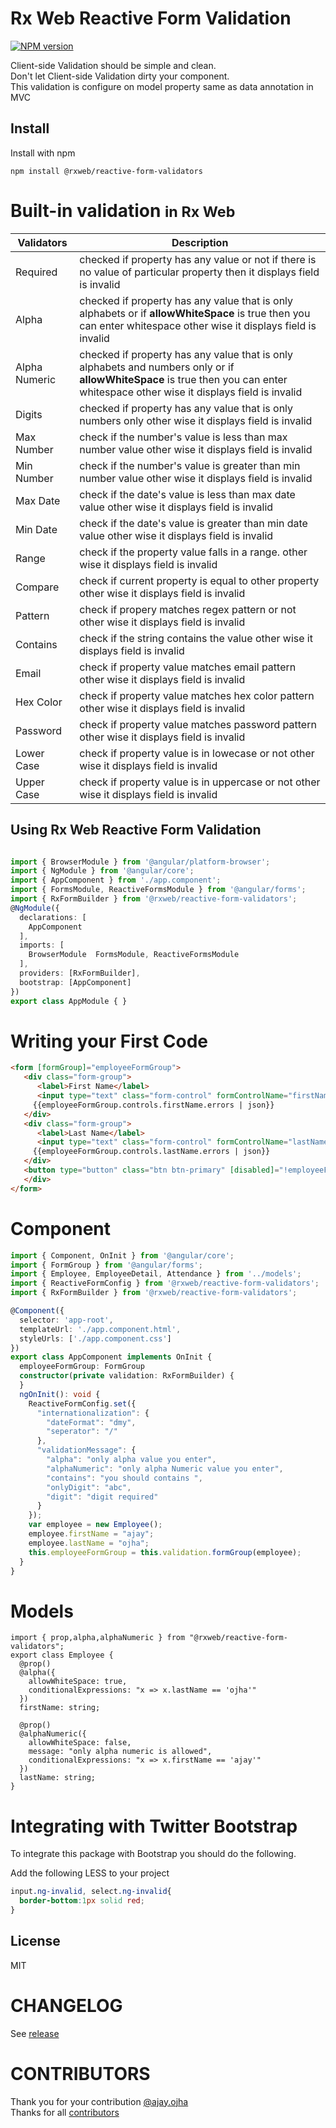 
# Rx Web Reactive Form Validation

[![NPM version](https://badge.fury.io/js/%40rxweb%2Freactive-form-validators.svg)](https://badge.fury.io/js/%40rxweb%2Freactive-form-validators)

Client-side Validation should be simple and clean.
<br/>Don't let Client-side Validation dirty your component.
<br/>This validation is configure on model property same as data annotation in MVC

Install
-----
Install with npm

```
npm install @rxweb/reactive-form-validators
```
Built-in validation <small>in Rx Web</small>
===
| Validators    | Description                                                                                                                                                                          |
|---------------|--------------------------------------------------------------------------------------------------------------------------------------------------------------------------------------|
| Required      | checked if property has any value or not if there is no value of particular property then it displays field is invalid                                                               |
| Alpha         | checked if property has any value that is only alphabets or if <b>allowWhiteSpace</b> is true then you can enter whitespace other wise it displays field is invalid                  |
| Alpha Numeric | checked if property has any value that is only alphabets and numbers only or if <b>allowWhiteSpace</b> is true then you can enter whitespace other wise it displays field is invalid |
| Digits        | checked if property has any value that is only numbers only other wise it displays field is invalid                                                                                  |
| Max Number    | check if the number's value is less than max number value other wise it displays field is invalid                                                                                    |
| Min Number    | check if the number's value is greater than min number value other wise it displays field is invalid                                                                                 |
| Max Date      | check if the date's value is less than max date value other wise it displays field is invalid                                                                                        |
| Min Date      | check if the date's value is greater than min date value other wise it displays field is invalid                                                                                     |
| Range         | check if the property value falls in a range. other wise it displays field is invalid                                                                                                |
| Compare       | check if current property is equal to other property other wise it displays field is invalid                                                                                         |
| Pattern       | check if propery matches regex pattern or not other wise it displays field is invalid                                                                                                |
| Contains      | check if the string contains the value other wise it displays field is invalid                                                                                                       |
| Email         | check if property value matches email pattern other wise it displays field is invalid                                                                                                |
| Hex Color     | check if property value matches hex color pattern other wise it displays field is invalid                                                                                            |
| Password      | check if property value matches password pattern other wise it displays field is invalid                                                                                             |
| Lower Case    | check if property value is in lowecase or not other wise it displays field is invalid                                                                                                |
| Upper Case    | check if property value is in uppercase or not other wise it displays field is invalid                                                                                               |
Using Rx Web Reactive Form Validation
-----
```app.module.ts

import { BrowserModule } from '@angular/platform-browser';
import { NgModule } from '@angular/core';
import { AppComponent } from './app.component';
import { FormsModule, ReactiveFormsModule } from '@angular/forms';
import { RxFormBuilder } from '@rxweb/reactive-form-validators';
@NgModule({
  declarations: [
    AppComponent
  ],
  imports: [
    BrowserModule  FormsModule, ReactiveFormsModule
  ],
  providers: [RxFormBuilder],
  bootstrap: [AppComponent]
})
export class AppModule { }
```

Writing your First Code
====
```html
<form [formGroup]="employeeFormGroup">
   <div class="form-group">
      <label>First Name</label>
      <input type="text" class="form-control" formControlName="firstName" />
     {{employeeFormGroup.controls.firstName.errors | json}}
   </div>
   <div class="form-group">
      <label>Last Name</label>
      <input type="text" class="form-control" formControlName="lastName" />
     {{employeeFormGroup.controls.lastName.errors | json}}
   </div>
   <button type="button" class="btn btn-primary" [disabled]="!employeeFormGroup.valid">Submit</button>
   </div>
</form>
```

Component
====
```component.ts
import { Component, OnInit } from '@angular/core';
import { FormGroup } from '@angular/forms';
import { Employee, EmployeeDetail, Attendance } from '../models';
import { ReactiveFormConfig } from '@rxweb/reactive-form-validators';
import { RxFormBuilder } from '@rxweb/reactive-form-validators';

@Component({
  selector: 'app-root',
  templateUrl: './app.component.html',
  styleUrls: ['./app.component.css']
})
export class AppComponent implements OnInit {
  employeeFormGroup: FormGroup
  constructor(private validation: RxFormBuilder) {
  }
  ngOnInit(): void {
    ReactiveFormConfig.set({
      "internationalization": {
        "dateFormat": "dmy",
        "seperator": "/"
      },
      "validationMessage": {
        "alpha": "only alpha value you enter",
        "alphaNumeric": "only alpha Numeric value you enter",
        "contains": "you should contains ",
        "onlyDigit": "abc",
        "digit": "digit required"
      }
    });
    var employee = new Employee();
    employee.firstName = "ajay";
    employee.lastName = "ojha";
    this.employeeFormGroup = this.validation.formGroup(employee);
  }
}
```


Models
====
```Model Typescript
import { prop,alpha,alphaNumeric } from "@rxweb/reactive-form-validators";
export class Employee {
  @prop()
  @alpha({ 
    allowWhiteSpace: true,
    conditionalExpressions: "x => x.lastName == 'ojha'"
  })
  firstName: string;

  @prop() 
  @alphaNumeric({ 
    allowWhiteSpace: false, 
    message: "only alpha numeric is allowed", 
    conditionalExpressions: "x => x.firstName == 'ajay'"
  })
  lastName: string;
}
```

Integrating with Twitter Bootstrap
=====

To integrate this package with Bootstrap you should do the following.


Add the following LESS to your project

```css
input.ng-invalid, select.ng-invalid{
  border-bottom:1px solid red;
}

```

License
-----
MIT

CHANGELOG
=====
See [release](https://github.com/rxweb/rxweb.github.io/releases)

CONTRIBUTORS
=====
Thank you for your contribution [@ajay.ojha](https://github.com/ajayojha) <br/>
Thanks for all [contributors](https://github.com/rxweb/rxweb.github.io/graphs/contributors)
